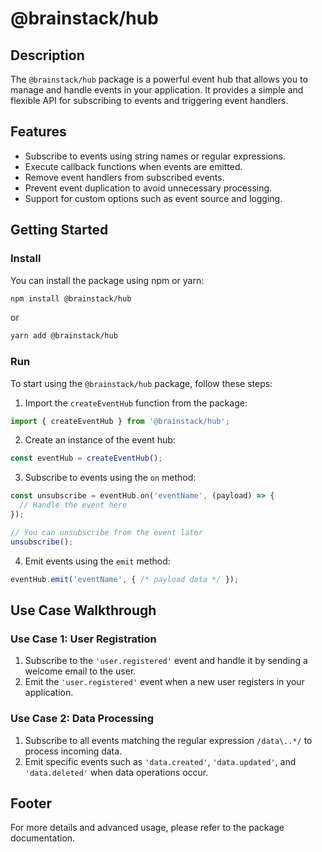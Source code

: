 # @brainstack/hub

## Description
The `@brainstack/hub` package is a powerful event hub that allows you to manage and handle events in your application. It provides a simple and flexible API for subscribing to events and triggering event handlers.

## Features
- Subscribe to events using string names or regular expressions.
- Execute callback functions when events are emitted.
- Remove event handlers from subscribed events.
- Prevent event duplication to avoid unnecessary processing.
- Support for custom options such as event source and logging.

## Getting Started
### Install
You can install the package using npm or yarn:

```bash
npm install @brainstack/hub
```

or

```bash
yarn add @brainstack/hub
```

### Run
To start using the `@brainstack/hub` package, follow these steps:

1. Import the `createEventHub` function from the package:

```typescript
import { createEventHub } from '@brainstack/hub';
```

2. Create an instance of the event hub:

```typescript
const eventHub = createEventHub();
```

3. Subscribe to events using the `on` method:

```typescript
const unsubscribe = eventHub.on('eventName', (payload) => {
  // Handle the event here
});

// You can unsubscribe from the event later
unsubscribe();
```

4. Emit events using the `emit` method:

```typescript
eventHub.emit('eventName', { /* payload data */ });
```

## Use Case Walkthrough
### Use Case 1: User Registration
1. Subscribe to the `'user.registered'` event and handle it by sending a welcome email to the user.
2. Emit the `'user.registered'` event when a new user registers in your application.

### Use Case 2: Data Processing
1. Subscribe to all events matching the regular expression `/data\..*/` to process incoming data.
2. Emit specific events such as `'data.created'`, `'data.updated'`, and `'data.deleted'` when data operations occur.

## Footer
For more details and advanced usage, please refer to the package documentation.

